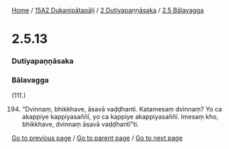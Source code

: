 
[Home](/) / [15A2 Dukanipātapāḷi](/tipitaka/15A2.md) / [2 Dutiyapaṇṇāsaka](/tipitaka/15A2/2.md) / [2.5 Bālavagga](/tipitaka/15A2/2/2.5.md)

# 2.5.13

### Dutiyapaṇṇāsaka

### Bālavagga

(111.)

194. “Dvinnaṃ, bhikkhave, āsavā vaḍḍhanti. Katamesaṃ dvinnaṃ? Yo ca akappiye kappiyasaññī, yo ca kappiye akappiyasaññī. Imesaṃ kho, bhikkhave, dvinnaṃ āsavā vaḍḍhantī”ti.

[Go to previous page](/tipitaka/15A2/2/2.5/2.5.12.md) / [Go to parent page](/tipitaka/15A2/2/2.5.md) / [Go to next page](/tipitaka/15A2/2/2.5/2.5.14.md)


